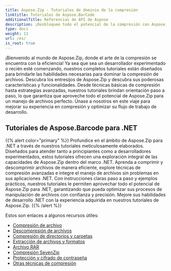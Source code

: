 ```yaml
---
title: Aspose.Zip - Tutoriales de dominio de la compresión
linktitle: Tutoriales de Aspose.BarCode
additionalTitle: Referencias de API de Aspose
description: ¡Desbloquee todo el potencial de la compresión con Aspose.Zip! Sumérjase en nuestros completos tutoriales para obtener información de expertos y un manejo eficiente de archivos.
type: docs
weight: 11
url: /es/
is_root: true
---
```


¡Bienvenido al mundo de Aspose.Zip, donde el arte de la compresión se encuentra con la eficiencia! Ya sea que sea un desarrollador experimentado o recién esté comenzando, nuestros completos tutoriales están diseñados para brindarle las habilidades necesarias para dominar la compresión de archivos. Descubra los entresijos de Aspose.Zip y descubra sus poderosas características y funcionalidades. Desde técnicas básicas de compresión hasta estrategias avanzadas, nuestros tutoriales brindan orientación paso a paso, lo que garantiza que aproveche todo el potencial de Aspose.Zip para un manejo de archivos perfecto. Únase a nosotros en este viaje para mejorar su experiencia en compresión y optimizar su flujo de trabajo de desarrollo.


## Tutoriales de Aspose.Barcode para .NET
{{% alert color="primary" %}}
Profundice en el ámbito de Aspose.Zip para .NET a través de nuestros tutoriales meticulosamente elaborados. Diseñados para atender tanto a principiantes como a desarrolladores experimentados, estos tutoriales ofrecen una exploración integral de las capacidades de Aspose.Zip dentro del marco .NET. Aprenda a comprimir y descomprimir archivos de manera eficiente, explore técnicas de compresión avanzadas e integre el manejo de archivos sin problemas en sus aplicaciones .NET. Con instrucciones claras paso a paso y ejemplos prácticos, nuestros tutoriales le permiten aprovechar todo el potencial de Aspose.Zip para .NET, garantizando que pueda optimizar sus procesos de manipulación de archivos con confianza y precisión. Mejore sus habilidades de desarrollo .NET con la experiencia adquirida en nuestros tutoriales de Aspose.Zip.
{{% /alert %}}

Estos son enlaces a algunos recursos útiles:
 
- [Compresión de archivo](./net/file-compression/)
- [Descompresión de archivos](./net/file-decompression/)
- [Compresión de directorios y carpetas](./net/directory-and-folder-compression/)
- [Extracción de archivos y formatos](./net/archive-extraction-and-formats/)
- [Archivo RAR](./net/rar-archive/)
- [Compresión SevenZip](./net/sevenzip-compression/)
- [Protección y cifrado de contraseña](./net/password-protection-and-encryption/)
- [Otras técnicas de compresión](./net/other-compression-techniques/)

